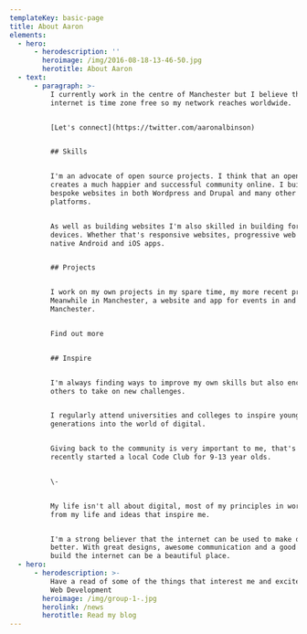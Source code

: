 ```yaml
---
templateKey: basic-page
title: About Aaron
elements:
  - hero:
      - herodescription: ''
        heroimage: /img/2016-08-18-13-46-50.jpg
        herotitle: About Aaron
  - text:
      - paragraph: >-
          I currently work in the centre of Manchester but I believe the
          internet is time zone free so my network reaches worldwide.


          [Let's connect](https://twitter.com/aaronalbinson)


          ## Skills


          I'm an advocate of open source projects. I think that an open web
          creates a much happier and successful community online. I build
          bespoke websites in both Wordpress and Drupal and many other
          platforms.


          As well as building websites I'm also skilled in building for all
          devices. Whether that's responsive websites, progressive web apps or
          native Android and iOS apps.


          ## Projects


          I work on my own projects in my spare time, my more recent project is
          Meanwhile in Manchester, a website and app for events in and around
          Manchester.


          Find out more


          ## Inspire


          I'm always finding ways to improve my own skills but also encourage
          others to take on new challenges.


          I regularly attend universities and colleges to inspire younger
          generations into the world of digital.


          Giving back to the community is very important to me, that's why I've
          recently started a local Code Club for 9-13 year olds.


          \-


          My life isn't all about digital, most of my principles in work come
          from my life and ideas that inspire me.


          I'm a strong believer that the internet can be used to make our lives
          better. With great designs, awesome communication and a good robust
          build the internet can be a beautiful place.
  - hero:
      - herodescription: >-
          Have a read of some of the things that interest me and excite me about
          Web Development
        heroimage: /img/group-1-.jpg
        herolink: /news
        herotitle: Read my blog
---
```


